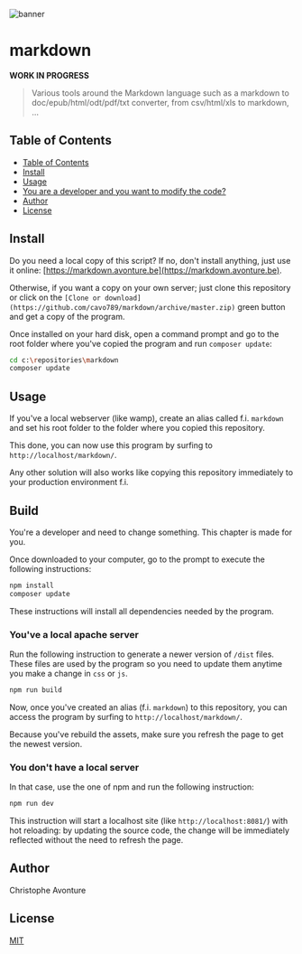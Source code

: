 ![banner](image/banner.png)

# markdown

**WORK IN PROGRESS**

> Various tools around the Markdown language such as a markdown to doc/epub/html/odt/pdf/txt converter, from csv/html/xls to markdown, …

## Table of Contents

* [Table of Contents](#Table-of-Contents)
* [Install](#Install)
* [Usage](#Usage)
* [You are a developer and you want to modify the code?](#You-are-a-developer-and-you-want-to-modify-the-code)
* [Author](#Author)
* [License](#License)

## Install

Do you need a local copy of this script? If no, don't install anything, just use it online: [https://markdown.avonture.be](https://markdown.avonture.be).

Otherwise, if you want a copy on your own server; just clone this repository or click on the `[Clone or download](https://github.com/cavo789/markdown/archive/master.zip)` green button and get a copy of the program.

Once installed on your hard disk, open a command prompt and go to the root folder where you've copied the program and run `composer update`:

```bash
cd c:\repositories\markdown
composer update
```

## Usage

If you've a local webserver (like wamp), create an alias called f.i. `markdown` and set his root folder to the folder where you copied this repository.

This done, you can now use this program by surfing to `http://localhost/markdown/`.

Any other solution will also works like copying this repository immediately to your production environment f.i.

## Build

You're a developer and need to change something. This chapter is made for you.

Once downloaded to your computer, go to the prompt to execute the following instructions:

```bash
npm install
composer update
```

These instructions will install all dependencies needed by the program.

### You've a local apache server

Run the following instruction to generate a newer version of `/dist` files. These files are used by the program so you need to update them anytime you make a change in `css` or `js`.

```bash
npm run build
```

Now, once you've created an alias (f.i. `markdown`) to this repository, you can access the program by surfing to `http://localhost/markdown/`.

Because you've rebuild the assets, make sure you refresh the page to get the newest version.

### You don't have a local server

In that case, use the one of npm and run the following instruction:

```bash
npm run dev
```

This instruction will start a localhost site (like `http://localhost:8081/`) with hot reloading: by updating the source code, the change will be immediately reflected without the need to refresh the page.

## Author

Christophe Avonture

## License

[MIT](LICENSE)
